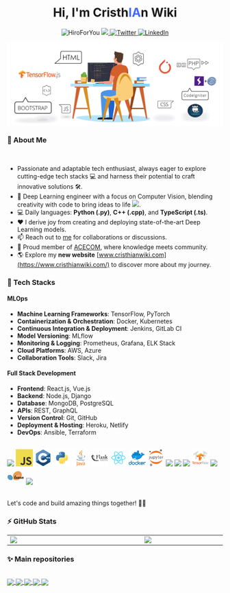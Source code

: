 <h1 align="center">Hi, I'm Cristh<font color="#436BF9">IA</font>n Wiki</h1>

<p align="center"> 
  <img src="https://komarev.com/ghpvc/?username=HiroForYou" alt="HiroForYou" />
  <a href="#">
  <img src="https://img.shields.io/badge/Deep%20Learning-Evangelist-_.svg">
  </a>
	<a href="https://twitter.com/HiroCharlie">
  <img src="https://img.shields.io/twitter/follow/HiroCharlie?label=Twitter&style=social" alt="Twitter">
  </a>
	<a href="https://www.linkedin.com/in/cristhian-wiki/">
  <img src="https://img.shields.io/badge/LinkedIn--_.svg?style=social&logo=linkedin" alt="LinkedIn">
  </a>
</p>

<p align="center"> 
<img align='center' src='dev.svg' width='600"'>
</p>

### 🤵 About Me

<br/>

- Passionate and adaptable tech enthusiast, always eager to explore cutting-edge tech stacks 💻 and harness their potential to craft innovative solutions 🛠️.
- 🤖 Deep Learning engineer with a focus on Computer Vision, blending creativity with code to bring ideas to life
  <img src="https://media.giphy.com/media/WUlplcMpOCEmTGBtBW/giphy.gif" width="30">.
- 💻 Daily languages: **Python (.py)**, **C++ (.cpp)**, and **TypeScript (.ts)**.
- ❤️ I derive joy from creating and deploying state-of-the-art Deep Learning models.
- 📫 Reach out to [me](mailto:christiansanchezsaune@gmail.com) for collaborations or discussions.
- 🦝 Proud member of [ACECOM](https://www.facebook.com/acecom.uni/), where knowledge meets community.
- 🌎 Explore my **new website** [www.cristhianwiki.com](https://www.cristhianwiki.com/) to discover more about my journey.

### 🚀 Tech Stacks

#### MLOps
- **Machine Learning Frameworks**: TensorFlow, PyTorch
- **Containerization & Orchestration**: Docker, Kubernetes
- **Continuous Integration & Deployment**: Jenkins, GitLab CI
- **Model Versioning**: MLflow
- **Monitoring & Logging**: Prometheus, Grafana, ELK Stack
- **Cloud Platforms**: AWS, Azure
- **Collaboration Tools**: Slack, Jira

#### Full Stack Development
- **Frontend**: React.js, Vue.js
- **Backend**: Node.js, Django
- **Database**: MongoDB, PostgreSQL
- **APIs**: REST, GraphQL
- **Version Control**: Git, GitHub
- **Deployment & Hosting**: Heroku, Netlify
- **DevOps**: Ansible, Terraform

<br/>
  <code><img height="40" src="https://www.vectorlogo.zone/logos/gnu_bash/gnu_bash-icon.svg"></code>
  <code><img height="40" src="https://raw.githubusercontent.com/github/explore/80688e429a7d4ef2fca1e82350fe8e3517d3494d/topics/javascript/javascript.png"></code>
  <code><img height="40" src="https://raw.githubusercontent.com/github/explore/80688e429a7d4ef2fca1e82350fe8e3517d3494d/topics/cpp/cpp.png"></code>
  <code><img height="40" src="https://raw.githubusercontent.com/github/explore/80688e429a7d4ef2fca1e82350fe8e3517d3494d/topics/python/python.png"></code>
  <code><img height="40" src="https://raw.githubusercontent.com/github/explore/80688e429a7d4ef2fca1e82350fe8e3517d3494d/topics/java/java.png"></code>
  <code><img height="40" src="https://raw.githubusercontent.com/github/explore/80688e429a7d4ef2fca1e82350fe8e3517d3494d/topics/flask/flask.png"></code>
  <code><img height="40" src="https://raw.githubusercontent.com/github/explore/80688e429a7d4ef2fca1e82350fe8e3517d3494d/topics/react/react.png"></code>
  <code><img height="40" src="https://raw.githubusercontent.com/github/explore/80688e429a7d4ef2fca1e82350fe8e3517d3494d/topics/docker/docker.png"></code>
  <code><img height="40" src="https://raw.githubusercontent.com/github/explore/80688e429a7d4ef2fca1e82350fe8e3517d3494d/topics/jupyter-notebook/jupyter-notebook.png"></code>
  <code><img height="40" src="https://upload.wikimedia.org/wikipedia/commons/thumb/1/10/PyTorch_logo_icon.svg/512px-PyTorch_logo_icon.svg.png"></code>
  <code><img height="40" src="https://avatars.githubusercontent.com/u/49176046?s=200&v=4"></code>
  <code><img height="40" src="https://secure.meetupstatic.com/photos/event/5/9/e/8/600_494063016.jpeg"></code>
  <code><img height="40" src="https://raw.githubusercontent.com/github/explore/80688e429a7d4ef2fca1e82350fe8e3517d3494d/topics/tensorflow/tensorflow.png"></code>
  <code><img height="40" src="https://cdn.worldvectorlogo.com/logos/numpy-1.svg"></code>
  <code><img height="40" src="https://raw.githubusercontent.com/github/explore/80688e429a7d4ef2fca1e82350fe8e3517d3494d/topics/scikit-learn/scikit-learn.png"></code>
  <code><img height="40" src="https://img.icons8.com/color/480/mongodb.png"></code>
<br/>

<br/>

Let's code and build amazing things together! 🚀🌐

### ⚡ GitHub Stats

<center>
  <table cellspacing="0" cellpadding="0" style="border:none;">
    <tr>
      <td><img width="300px" align="left" src="https://github-readme-stats-sigma-five.vercel.app/api/top-langs/?username=HiroForYou&show_icons=true&hide_border=true&count_private=true&theme=tokyonight" /></td>
      <td><img width="500px" align="left" src="https://github-readme-stats-sigma-five.vercel.app/api?username=HiroForYou&show_icons=true&hide_border=true&count_private=true&theme=tokyonight"/></td>
    </tr>   
  </table>
</center>

### ✨ Main repositories

<br/>

  <a href="https://github.com/HiroForYou/Deep-Learning-Collection">
  <img align="center" src="https://github-readme-stats-sigma-five.vercel.app/api/pin/?username=HiroForYou&repo=Deep-Learning-Collection&theme=tokyonight" />
  </a>

  <a href="https://github.com/enigmaaiorg/RasPi-BloodView">
  <img align="center" src="https://github-readme-stats-sigma-five.vercel.app/api/pin/?username=enigmaaiorg&repo=RasPi-BloodView&theme=tokyonight" />
  </a>

<a href="https://github.com/HiroForYou/RL-Algorithms">
  <img align="center" src="https://github-readme-stats-sigma-five.vercel.app/api/pin/?username=HiroForYou&repo=RL-Algorithms&theme=tokyonight" />
  </a>

<a href="https://github.com/AcecomFCUNI/faceAcecom">
  <img align="center" src="https://github-readme-stats-sigma-five.vercel.app/api/pin/?username=AcecomFCUNI&repo=faceAcecom&theme=tokyonight" />
</a>

  <a href="https://github.com/uniMedic/uniMedic-App">
  <img align="center" src="https://github-readme-stats-sigma-five.vercel.app/api/pin/?username=uniMedic&repo=uniMedic-App&theme=tokyonight" />
  </a>

